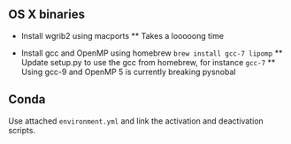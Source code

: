 ## OS X binaries
* Install wgrib2 using macports
** Takes a looooong time

* Install gcc and OpenMP using homebrew
`brew install gcc-7 lipomp`
** Update setup.py to use the gcc from homebrew, for instance `gcc-7`
** Using gcc-9 and OpenMP 5 is currently breaking pysnobal

## Conda
Use attached `environment.yml` and link the activation and deactivation scripts.

